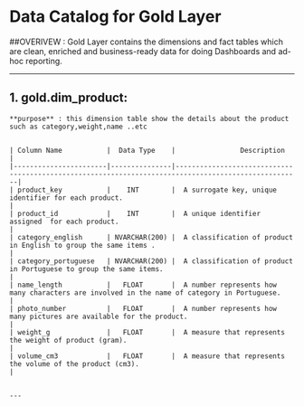 # Data Catalog for Gold Layer 

  ##OVERIVEW : 
        Gold Layer contains the dimensions and fact tables which are clean, enriched and business-ready data for doing Dashboards and ad-hoc reporting.
 
   --- 

 ## 1. **gold.dim_product**:
     
	**purpose** : this dimension table show the details about the product such as category,weight,name ..etc
  
  
    | Column Name           |  Data Type    |                Description                                                                          |
	|-----------------------|---------------|-----------------------------------------------------------------------------------------------------|
	| product_key           |    INT        |  A surrogate key, unique identifier for each product.                                               |
	| product_id            |    INT        |  A unique identifier assigned  for each product.                                                    |
	| category_english      | NVARCHAR(200) |  A classification of product in English to group the same items .                                   |
	| category_portuguese   | NVARCHAR(200) |  A classification of product in Portuguese to group the same items.                                 |
    | name_length           |   FLOAT       |  A number represents how many characters are involved in the name of category in Portuguese.        |
	| photo_number          |   FLOAT       |  A number represents how many pictures are available for the product.                               |
	| weight_g              |   FLOAT       |  A measure that represents the weight of product (gram).                                            |
	| volume_cm3            |   FLOAT       |  A measure that represents the volume of the product (cm3).                                         |
	 
	 
	---

